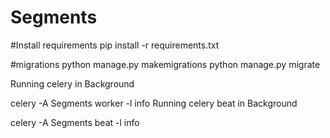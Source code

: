 # Segments
#Install requirements
pip install -r requirements.txt

#migrations
python manage.py makemigrations
python manage.py migrate

Running celery in Background

celery -A Segments worker -l info
Running celery beat in Background

celery -A Segments beat -l info